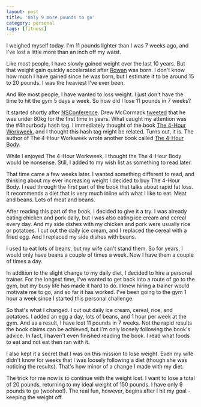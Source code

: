 ```yaml
---
layout: post
title: 'Only 9 more pounds to go'
category: personal
tags: [fitness]
---
```


I weighed myself today. I'm 11 pounds lighter than I was 7 weeks ago, and I've lost a little more than an inch off my waist.

Like most people, I have slowly gained weight over the last 10 years. But that weight gain quickly accelerated after <a href="http://rowanturner.net/">Rowan</a> was born. I don't know how much I have gained since he was born, but I estimate it to be around 15 to 20 pounds. I was the heaviest I've ever been.

And like most people, I have wanted to loss weight. I just don't have the time to hit the gym 5 days a week. So how did I lose 11 pounds in 7 weeks?

It started shortly after <a href="http://ideveloper.tv/nsconference/">NSConference</a>. Drew McCormack <a href="http://twitter.com/drewmccormack/status/185247058398154752">tweeted</a> that he was under 80kg for the first time in years. What caught my attention was the #4hourbody hash tag. I immediately thought of the book <a href="http://www.amazon.com/gp/product/0307465357/ref=as_li_ss_tl?ie=UTF8&amp;tag=whitepeaksoft-20&amp;linkCode=as2&amp;camp=1789&amp;creative=390957&amp;creativeASIN=0307465357">The 4-Hour Workweek</a>, and I thought this hash tag might be related. Turns out, it is. The author of The 4-Hour Workweek wrote another book called <a href="http://www.amazon.com/gp/product/030746363X/ref=as_li_ss_tl?ie=UTF8&amp;tag=whitepeaksoft-20&amp;linkCode=as2&amp;camp=1789&amp;creative=390957&amp;creativeASIN=030746363X">The 4-Hour Body</a>.

While I enjoyed The 4-Hour Workweek, I thought the The 4-Hour Body would be nonsense. Still, I added to my wish list as something to read later.

That time came a few weeks later. I wanted something different to read, and thinking about my ever increasing weight I decided to buy The 4-Hour Body. I read through the first part of the book that talks about rapid fat loss. It recommends a diet that is very much inline with what I like to eat. Meat and beans. Lots of meat and beans. 

After reading this part of the book, I decided to give it a try. I was already eating chicken and pork daily, but I was also eating ice cream and cereal every day. And my side dishes with my chicken and pork were usually rice or potatoes.  I cut out the daily ice cream, and I replaced the cereal with a fried egg. And I replaced my side dishes with beans. 

I used to eat lots of beans, but my wife can't stand them. So for years, I would only have beans a couple of times a week. Now I have them a couple of times a day.

In addition to the slight change to my daily diet, I decided to hire a personal trainer. For the longest time, I've wanted to get back into a route of go to the gym, but my busy life has made it hard to do. I knew hiring a trainer would motivate me to go, and so far it has worked. I've been going to the gym 1 hour a week since I started this personal challenge.

So that's what I changed. I cut out daily ice cream, cereal, rice, and potatoes. I added an egg a day, lots of beans, and 1 hour per week at the gym. And as a result, I have lost 11 pounds in 7 weeks. Not the rapid results the book claims can be achieved, but I'm only loosely following the book's advice. In fact, I haven't even finished reading the book. I read what foods to eat and not eat then ran with it.

I also kept it a secret that I was on this mission to lose weight. Even my wife didn't know for weeks that I was loosely following a diet (though she was noticing the results). That's how minor of a change I made with my diet.

The trick for me now is to continue with the weight lost. I want to lose a total of 20 pounds, returning to my ideal weight of 150 pounds. I have only 9 pounds to go (woohoo!). The real fun, however, begins after I hit my goal - keeping the weight off.
